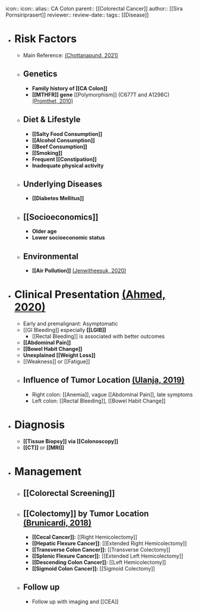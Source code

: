 icon:: 
icon::
alias:: CA Colon
parent:: [[Colorectal Cancer]] 
author:: [[Sira Pornsiriprasert]] 
reviewer::
review-date::
tags:: [[Disease]]

- # Risk Factors
	- Main Reference: [(Chottanapund, 2021)]([[References/chottanapundModifiableFactorsColon2021]])
	- ## Genetics
		- **Family history of [[CA Colon]]**
		- **[[MTHFR]] gene** [[Polymorphism]] (C677T and A1298C) [(Promthet, 2010)]([[References/promthetRiskFactorsColon2010]])
	- ## Diet & Lifestyle
		- **[[Salty Food Consumption]]**
		- **[[Alcohol Consumption]]**
		- **[[Beef Consumption]]**
		- **[[Smoking]]**
		- **Frequent [[Constipation]]**
		- **Inadequate physical activity**
	- ## Underlying Diseases
		- **[[Diabetes Mellitus]]**
	- ## [[Socioeconomics]]
		- **Older age**
		- **Lower socioeconomic status**
	- ## Environmental
		- **[[Air Pollution]]** [(Jenwitheesuk, 2020)]([[References/jenwitheesukAccumulatedAmbientAir2020]])
- # Clinical Presentation [(Ahmed, 2020)]([[References/ahmedColonCancerClinicians2020]])
	- Early and premalignant: Asymptomatic
	- [[GI Bleeding]] especially **[[LGIB]]**
		- [[Rectal Bleeding]] is associated with better outcomes
	- **[[Abdominal Pain]]**
	- **[[Bowel Habit Change]]**
	- **Unexplained [[Weight Loss]]**
	- [[Weakness]] or [[Fatigue]]
	- ## Influence of Tumor Location [(Ulanja, 2019)]([[References/ulanjaColonCancerSidedness2019]])
		- Right colon: [[Anemia]], vague [[Abdominal Pain]], late symptoms
		- Left colon: [[Rectal Bleeding]], [[Bowel Habit Change]]
- # Diagnosis
	- **[[Tissue Biopsy]] via [[Colonoscopy]]**
	- **[[CT]]** or **[[MRI]]**
- # Management
	- ## [[Colorectal Screening]]
	- ## [[Colectomy]] by Tumor Location [(Brunicardi, 2018)]([[References/brunicardiSchwartzsPrinciplesSurgery2018]])
		- **[[Cecal Cancer]]:** [[Right Hemicolectomy]]
		- **[[Hepatic Flexure Cancer]]**: [[Extended Right Hemicolectomy]]
		- **[[Transverse Colon Cancer]]:** [[Transverse Colectomy]]
		- **[[Splenic Flexure Cancer]]:** [[Extended Left Hemicolectomy]]
		- **[[Descending Colon Cancer]]:** [[Left Hemicolectomy]]
		- **[[Sigmoid Colon Cancer]]:** [[Sigmoid Colectomy]]
	- ## Follow up
		- Follow up with imaging and [[CEA]]